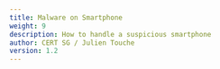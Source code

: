 ```yaml
---
title: Malware on Smartphone
weight: 9
description: How to handle a suspicious smartphone
author: CERT SG / Julien Touche
version: 1.2
---
```

